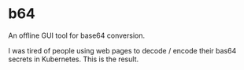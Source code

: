 # b64
An offline GUI tool for base64 conversion.

I was tired of people using web pages to decode / encode their bas64 secrets in Kubernetes.
This is the result.
